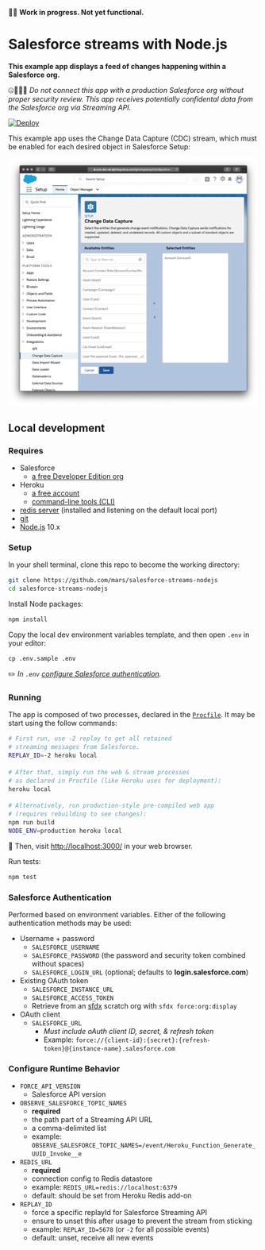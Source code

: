 🚧🔬 **Work in progress. Not yet functional.**

# Salesforce streams with Node.js

**This example app displays a feed of changes happening within a Salesforce org.**

🤐🚫🙅‍♀️ *Do not connect this app with a production Salesforce org without proper security review. This app receives potentially confidental data from the Salesforce org via Streaming API.*

[![Deploy](https://www.herokucdn.com/deploy/button.svg)](https://heroku.com/deploy)

This example app uses the Change Data Capture (CDC) stream, which must be enabled for each desired object in Salesforce Setup:

![Navigate to Salesforce Setup, then Integrations, then Change Data Capture](doc/Salesforce-setup-CDC.png "Salesforce Setup: Change Data Capture")

## Local development

### Requires

* Salesforce
  * [a free Developer Edition org](https://developer.salesforce.com/signup)
* Heroku
  * [a free account](https://signup.heroku.com)
  * [command-line tools (CLI)](https://devcenter.heroku.com/articles/heroku-command-line)
* [redis server](https://redis.io/download) (installed and listening on the default local port)
* [git](https://git-scm.com/book/en/v2/Getting-Started-Installing-Git)
* [Node.js](https://nodejs.org) 10.x

### Setup

In your shell terminal, clone this repo to become the working directory:

```bash
git clone https://github.com/mars/salesforce-streams-nodejs
cd salesforce-streams-nodejs
```

Install Node packages:

```bash
npm install
```

Copy the local dev environment variables template, and then open `.env` in your editor:

```
cp .env.sample .env
```

✏️ *In `.env` [configure Salesforce authentication](#user-content-salesforce-authentication).*

### Running

The app is composed of two processes, declared in the [`Procfile`](Procfile). It may be start using the follow commands:

```bash
# First run, use -2 replay to get all retained 
# streaming messages from Salesforce.
REPLAY_ID=-2 heroku local

# After that, simply run the web & stream processes
# as declared in Procfile (like Heroku uses for deployment):
heroku local

# Alternatively, run production-style pre-compiled web app
# (requires rebuilding to see changes):
npm run build
NODE_ENV=production heroku local
```

🏁 Then, visit [http://localhost:3000/](http://localhost:3000/) in your web browser.

Run tests:

```bash
npm test
```

### Salesforce Authentication

Performed based on environment variables. Either of the following authentication methods may be used:

* Username + password
  * `SALESFORCE_USERNAME`
  * `SALESFORCE_PASSWORD` (the password and security token combined without spaces)
  * `SALESFORCE_LOGIN_URL` (optional; defaults to **login.salesforce.com**)
* Existing OAuth token
  * `SALESFORCE_INSTANCE_URL`
  * `SALESFORCE_ACCESS_TOKEN`
  * Retrieve from an [sfdx](https://developer.salesforce.com/docs/atlas.en-us.212.0.sfdx_dev.meta/sfdx_dev/sfdx_dev_intro.htm) scratch org with `sfdx force:org:display`
* OAuth client
  * `SALESFORCE_URL`
    * *Must include oAuth client ID, secret, & refresh token*
    * Example: `force://{client-id}:{secret}:{refresh-token}@{instance-name}.salesforce.com`

### Configure Runtime Behavior

* `FORCE_API_VERSION`
  * Salesforce API version
* `OBSERVE_SALESFORCE_TOPIC_NAMES`
  * **required**
  * the path part of a Streaming API URL
  * a comma-delimited list
  * example: `OBSERVE_SALESFORCE_TOPIC_NAMES=/event/Heroku_Function_Generate_UUID_Invoke__e`
* `REDIS_URL`
  * **required**
  * connection config to Redis datastore
  * example: `REDIS_URL=redis://localhost:6379`
  * default: should be set from Heroku Redis add-on
* `REPLAY_ID`
  * force a specific replayId for Salesforce Streaming API
  * ensure to unset this after usage to prevent the stream from sticking
  * example: `REPLAY_ID=5678` (or `-2` for all possible events)
  * default: unset, receive all new events


